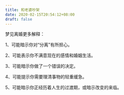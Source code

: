 ```yaml
---
title: 和老婆吵架
date: 2020-02-15T20:54:12+08:00
draft: false
---
```


梦见离婚更多解释：



1、可能暗示你对“分离”有所担心。<br>


2、可能表示你不满意现在的感情和婚姻生活。<br>


3、可能暗示你做了一个错误的决定。<br>


4、可能提示你需要理清事物的轻重缓急。<br>


5、可能暗示你正经历着人生的过渡期，或暗示改变的来临。<br>
